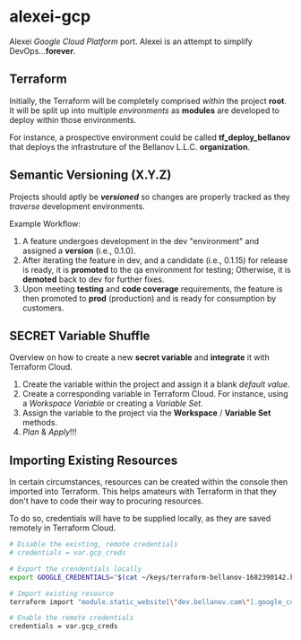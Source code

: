 # alexei-gcp

Alexei *Google Cloud Platform* port. Alexei is an attempt to simplify DevOps...**forever**.

## Terraform

Initially, the Terraform will be completely comprised *within* the project **root**. It will be split up into multiple *environments* as **modules** are developed to deploy within those environments.

For instance, a prospective environment could be called **tf_deploy_bellanov** that deploys the infrastruture of the Bellanov L.L.C. **organization**.

## Semantic Versioning (X.Y.Z)

Projects should aptly be ***versioned*** so changes are properly tracked as they *traverse* development environments.

Example Workflow:

1. A feature undergoes development in the dev "environment" and assigned a **version** (i.e., 0.1.0).
1. After iterating the feature in dev, and a candidate (i.e., 0.1.15) for release is ready, it is **promoted** to the qa environment for testing; Otherwise, it is **demoted** back to dev for further fixes.
1. Upon meeting **testing** and **code coverage** requirements, the feature is then promoted to **prod** (production) and is ready for consumption by customers.

## SECRET Variable Shuffle

Overview on how to create a new **secret variable** and **integrate** it with Terraform Cloud.

1. Create the variable within the project and assign it a blank *default value*.
1. Create a corresponding variable in Terraform Cloud. For instance, using a *Workspace Variable* or creating a *Variable Set*.
1. Assign the variable to the project via the **Workspace** / **Variable Set** methods.
1. *Plan* & *Apply*!!!

## Importing Existing Resources

In certain circumstances, resources can be created within the console then imported into Terraform. This helps amateurs with Terraform in that they don't have to code their way to procuring resources.

To do so, credentials will have to be supplied locally, as they are saved remotely in Terraform Cloud.

```sh
# Disable the existing, remote credentials
# credentials = var.gcp_creds

# Export the crendentials locally
export GOOGLE_CREDENTIALS="$(cat ~/keys/terraform-bellanov-1682390142.key | jq -c)"

# Import existing resource
terraform import "module.static_website[\"dev.bellanov.com\"].google_compute_backend_bucket.backend" "backend-6ubd0j0o"

# Enable the remote credentials
credentials = var.gcp_creds
```
